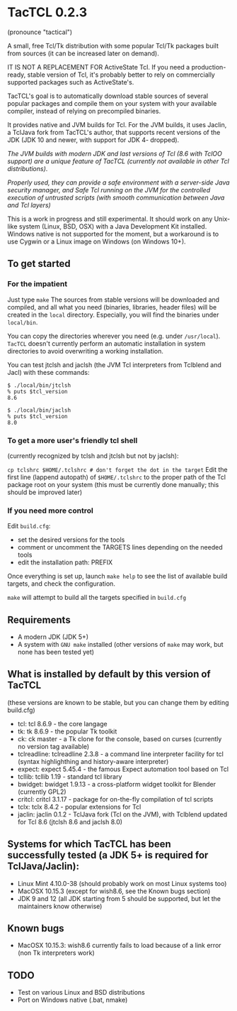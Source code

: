 # TacTCL 0.2.3
(pronounce "tactical")

A small, free Tcl/Tk distribution with some popular Tcl/Tk packages built from sources (it can be increased later on demand).

IT IS NOT A REPLACEMENT FOR ActiveState Tcl.
If you need a production-ready, stable version of Tcl, it's probably better to rely on commercially supported packages such as ActiveState's.

TacTCL's goal is to automatically download stable sources of several popular packages and compile them on your system with your available compiler, instead of relying on precompiled binaries.

It provides native and JVM builds for Tcl. For the JVM builds, it uses Jaclin, a TclJava fork from TacTCL's author, that supports recent versions of the JDK (JDK 10 and newer, with support for JDK 4- dropped).

*The JVM builds with modern JDK and last versions of Tcl (8.6 with TclOO support) are a unique feature of TacTCL (currently not available in other Tcl distributions)*.

*Properly used, they can provide a safe environment with a server-side Java security manager, and Safe Tcl running on the JVM for the controlled execution of untrusted scripts (with smooth communication between Java and Tcl layers)*

This is a work in progress and still experimental.
It should work on any Unix-like system (Linux, BSD, OSX) with a Java Development Kit installed.
Windows native is not supported for the moment, but a workaround is to use Cygwin or a Linux image on Windows (on Windows 10+).

## To get started

### For the impatient

Just type `make`
The sources from stable versions will be downloaded and compiled, and all what you need (binaries, libraries, header files) will be created in the `local` directory.
Especially, you will find the binaries under `local/bin`.

You can copy the directories wherever you need (e.g. under `/usr/local`).
`TacTCL` doesn't currently perform an automatic installation in system directories to avoid overwriting a working installation.

You can test jtclsh and jaclsh (the JVM Tcl interpreters from Tclblend and Jacl) with these commands:

```
$ ./local/bin/jtclsh 
% puts $tcl_version
8.6
```

```
$ ./local/bin/jaclsh 
% puts $tcl_version
8.0
```

### To get a more user's friendly tcl shell
(currently recognized by tclsh and jtclsh but not by jaclsh):

`cp tclshrc $HOME/.tclshrc # don't forget the dot in the target`
Edit the first line (lappend autopath) of `$HOME/.tclshrc` to the proper path of the Tcl package root on your system
(this must be currently done manually; this should be improved later)

### If you need more control

Edit `build.cfg`:
  - set the desired versions for the tools
  - comment or uncomment the TARGETS lines depending on the needed tools
  - edit the installation path: PREFIX

Once everything is set up, launch `make help` to see the list of available build targets, and check the configuration.

`make` will attempt to build all the targets specified in `build.cfg`

## Requirements
  - A modern JDK (JDK 5+)
  - A system with `GNU make` installed (other versions of `make` may work, but none has been tested yet)

## What is installed by default by this version of TacTCL
(these versions are known to be stable, but you can change them by editing build.cfg)

  - tcl:      tcl 8.6.9 - the core langage
  - tk:       tk 8.6.9 - the popular Tk toolkit
  - ck:       ck master - a Tk clone for the console, based on curses (currently no version tag available)
  - tclreadline: tclreadline 2.3.8 - a command line interpreter facility for tcl (syntax highlighthing and history-aware interpreter)
  - expect:   expect 5.45.4 - the famous Expect automation tool based on Tcl
  - tcllib:   tcllib 1.19 - standard tcl library
  - bwidget:  bwidget 1.9.13 - a cross-platform widget toolkit for Blender (currently GPL2)
  - critcl:   critcl 3.1.17 - package for on-the-fly compilation of tcl scripts
  - tclx:     tclx 8.4.2 - popular extensions for Tcl
  - jaclin:   jaclin 0.1.2 - TclJava fork (Tcl on the JVM), with Tclblend updated for Tcl 8.6 (jtclsh 8.6 and jaclsh 8.0)

## Systems for which TacTCL has been successfully tested (a JDK 5+ is required for TclJava/Jaclin):
  - Linux Mint 4.10.0-38 (should probably work on most Linux systems too)
  - MacOSX 10.15.3 (except for wish8.6, see the Known bugs section)
  - JDK 9 and 12 (all JDK starting from 5 should be supported, but let the maintainers know otherwise)

## Known bugs
  - MacOSX 10.15.3: wish8.6 currently fails to load because of a link error (non Tk interpreters work)

## TODO
  - Test on various Linux and BSD distributions
  - Port on Windows native (.bat, nmake)
